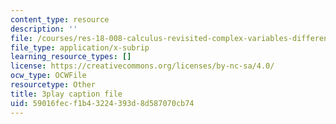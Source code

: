 ```yaml
---
content_type: resource
description: ''
file: /courses/res-18-008-calculus-revisited-complex-variables-differential-equations-and-linear-algebra-fall-2011/59016fecf1b43224393d8d587070cb74_UGiED1HPB08.srt
file_type: application/x-subrip
learning_resource_types: []
license: https://creativecommons.org/licenses/by-nc-sa/4.0/
ocw_type: OCWFile
resourcetype: Other
title: 3play caption file
uid: 59016fec-f1b4-3224-393d-8d587070cb74
---
```

